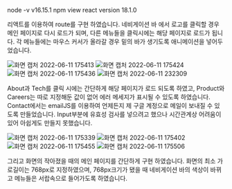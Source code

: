 node -v
v16.15.1
npm view react version
18.1.0

리액트를 이용하여 route를 구현 하였습니다.
네비게이션 바 에서 로고를 클릭할 경우 메인 페이지로 다시 로드가 되며, 다른 메뉴들을 클릭시에는 해당 페이지로 로드가 됩니다.
각 메뉴들에는 마우스 커서가 올라갈 경우 밑의 바가 생기도록 애니메이션을 넣어두었습니다.

![화면 캡처 2022-06-11 175413](https://user-images.githubusercontent.com/69069300/173181069-e894a6ce-f438-40fc-ac8a-300f4145ca1d.png)
![화면 캡처 2022-06-11 175424](https://user-images.githubusercontent.com/69069300/173181071-11479733-abc5-4f10-a854-765db6db520f.png)
![화면 캡처 2022-06-11 175436](https://user-images.githubusercontent.com/69069300/173181073-28664204-3482-4b62-b1dd-7193219d1b29.png)
![화면 캡처 2022-06-11 232309](https://user-images.githubusercontent.com/69069300/173191865-1d8c0349-c8b6-4885-85e5-bcc42bd47f4f.png)

About과 Tech를 클릭 시에는 간단하게 해당 페이지가 로드 되도록 하였고, Product와 Careers는 따로 지정해둔 값이 없어 에러 메세지가 표시될 수 있도록 하였습니다.
Contact에서는 emailJS를 이용하여 언제든지 제 구글 계정으로 메일이 보내질 수 있도록 만들었습니다.
Input부분에 유효성 검사를 넣으려고 했으나 시간관계상 어려움이 있어 아쉽게도 만들지 못했습니다. 

![화면 캡처 2022-06-11 175339](https://user-images.githubusercontent.com/69069300/173181117-cb7dea23-591b-4e01-b0c6-5338e4d58057.png)
![화면 캡처 2022-06-11 175402](https://user-images.githubusercontent.com/69069300/173181112-58a633ed-3cf8-4173-9fac-4796bea5fe73.png)
![화면 캡처 2022-06-11 175455](https://user-images.githubusercontent.com/69069300/173181115-93c8c07d-d5db-42f5-99e0-d195b9cc4214.png)
![화면 캡처 2022-06-11 175506](https://user-images.githubusercontent.com/69069300/173181116-1b42ffaa-c5cd-4a90-982d-f0b19ff2b4f6.png)

그리고 화면의 작아졌을 때의 메인 페이지를 간단하게 구현 하였습니다.
화면의 최소 가로길이는 768px로 지정하였으며, 768px크기가 됐을 때 네비게이션 바의 색상이 바뀌고 메뉴들은 서랍속으로 들어가도록 하였습니다.
